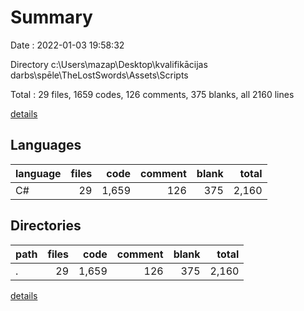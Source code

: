 # Summary

Date : 2022-01-03 19:58:32

Directory c:\Users\mazap\Desktop\kvalifikācijas darbs\spēle\TheLostSwords\Assets\Scripts

Total : 29 files,  1659 codes, 126 comments, 375 blanks, all 2160 lines

[details](details.md)

## Languages
| language | files | code | comment | blank | total |
| :--- | ---: | ---: | ---: | ---: | ---: |
| C# | 29 | 1,659 | 126 | 375 | 2,160 |

## Directories
| path | files | code | comment | blank | total |
| :--- | ---: | ---: | ---: | ---: | ---: |
| . | 29 | 1,659 | 126 | 375 | 2,160 |

[details](details.md)